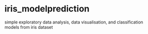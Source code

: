 # iris_modelprediction
simple exploratory data analysis, data visualisation, and classification models from iris dataset
